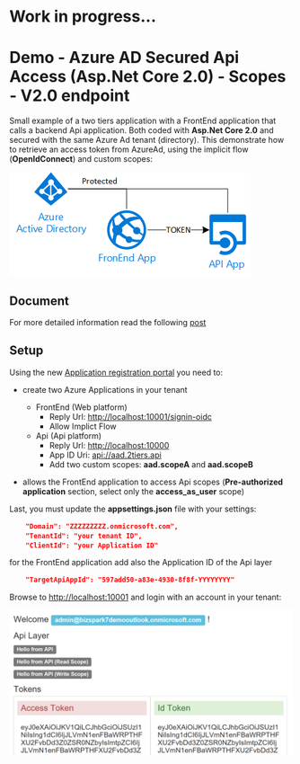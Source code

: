 # Work in progress...

# Demo - Azure AD Secured Api Access (Asp.Net Core 2.0) - Scopes - V2.0 endpoint

Small example of a two tiers application with a FrontEnd application that calls a backend Api application. Both coded with **Asp.Net Core 2.0** and secured with the same Azure Ad tenant (directory).
This demonstrate how to retrieve an access token from AzureAd, using the implicit flow (**OpenIdConnect**) and custom scopes:

![scenario](images/simple-AAD.png)

## Document
For more detailed information read the following [post](https://blogs.msdn.microsoft.com/gianlucb/2017/10/04/access-an-azure-ad-secured-api-with-asp-net-core-2-0/?preview_id=255&preview_nonce=7228ed3d1b&_thumbnail_id=265&preview=true)


## Setup
Using the new [Application registration portal](https://apps.dev.microsoft.com/portal/application) you need to:
+ create two Azure Applications in your tenant
    + FrontEnd (Web platform)
        + Reply Url: [http://localhost:10001/signin-oidc](#)    
        + Allow Implict Flow
    + Api (Api platform)
        + Reply Url: [http://localhost:10000](#)
        + App ID Uri: [api://aad.2tiers.api](#)
        + Add two custom scopes: **aad.scopeA** and **aad.scopeB**

+ allows the FrontEnd application to access Api scopes (**Pre-authorized application** section, select only the **access_as_user** scope)

Last, you must update the **appsettings.json** file with your settings:

```json
    "Domain": "ZZZZZZZZZ.onmicrosoft.com",
    "TenantId": "your tenant ID",
    "ClientId": "your Application ID"
```

for the FrontEnd application add also the Application ID of the Api layer
    
```json
    "TargetApiAppId": "597add50-a83e-4930-8f8f-YYYYYYYY"
```

Browse to [http://localhost:10001](#) and login with an account in your tenant:

![homepage](images/screenshot.png)


